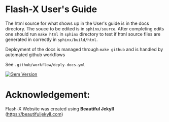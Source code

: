 
# Flash-X User's Guide

The html source for what shows up in the User's guide is in the docs directory.
The souce to be edited is in `sphinx/source`. After completing edits one should 
run `make html` in `sphinx` directory to test if html source files are generated in correctly in
`sphinx/build/html`.

Deployment of the docs is managed through `make github` and is handled by automated github workflows

See `.github/workflow/deply-docs.yml`

[![Gem Version](https://badge.fury.io/rb/beautiful-jekyll-theme.svg)](https://badge.fury.io/rb/beautiful-jekyll-theme)

# Acknowledgement:
Flash-X Website was created using **Beautiful Jekyll** (https://beautifuljekyll.com) 
